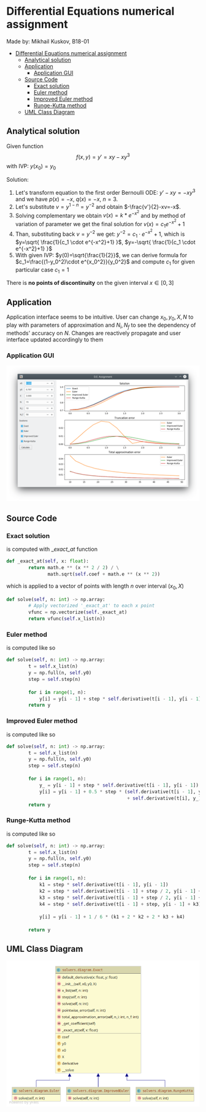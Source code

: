# Differential Equations numerical assignment
Made by: Mikhail Kuskov, B18-01

- [Differential Equations numerical assignment](#differential-equations-numerical-assignment)
  - [Analytical solution](#analytical-solution)
  - [Application](#application)
    - [Application GUI](#application-gui)
  - [Source Code](#source-code)
    - [Exact solution](#exact-solution)
    - [Euler method](#euler-method)
    - [Improved Euler method](#improved-euler-method)
    - [Runge-Kutta method](#runge-kutta-method)
  - [UML Class Diagram](#uml-class-diagram)

## Analytical solution

Given function
$$f(x,y)=y'=xy-xy^3$$
with IVP: $y(x_0)=y_0$

Solution:
1) Let's transform equation to the first order Bernoulli ODE:
   $y'-xy=-xy^3$ and we have $p(x)=-x$, $q(x)=-x$, $n=3$.
2) Let's substitute $v=y^{1-n}=y^{-2}$ and
   obtain $-\frac{v'}{2}-xv=-x$.
3) Solving complementary we obtain $v(x)=k*e^{-x^2}$ and
   by method of variation of parameter we get the final solution
   for $v(x)=c_1e^{-x^2}+1$
4) Than, substituting back $v=y^{-2}$ we get: 
   $y^{-2}=c_1 \cdot e^{-x^2}+1$,
   which is $y=\sqrt{ \frac{1}{c_1 \cdot e^{-x^2}+1} }$, 
   $y=-\sqrt{ \frac{1}{c_1 \cdot e^{-x^2}+1} }$
5) With given IVP: $y(0)=\sqrt{\frac{1}{2}}$, we can derive formula     for $c_1=\frac{(1-y_0^2)\cdot e^{x_0^2}}{y_0^2}$ and compute $c_1$
   for given particular case $c_1=1$

There is **no points of discontinuity** on the given interval
$x \in [0,3]$

## Application

Application interface seems to be intuitive.
User can change $x_0,y_0,X,N$ to play with parameters of
approximation and $N_i,N_f$ to see the dependency of methods'
accuracy on $N$. Changes are reactively propagate and user interface
updated accordingly to them

### Application GUI
![](static/GUI.png)

## Source Code

### Exact solution
is computed with __exact_at_ function
```python
def _exact_at(self, x: float):
        return math.e ** (x ** 2 / 2) / \
               math.sqrt(self.coef + math.e ** (x ** 2))
```
which is applied to a vector of points with length $n$
over interval $(x_0, X)$
```python
def solve(self, n: int) -> np.array:
        # Apply vectorized '_exact_at' to each x point
        vfunc = np.vectorize(self._exact_at)
        return vfunc(self.x_list(n))
```

### Euler method
is computed like so
```python
def solve(self, n: int) -> np.array:
        t = self.x_list(n)
        y = np.full(n, self.y0)
        step = self.step(n)

        for i in range(1, n):
            y[i] = y[i - 1] + step * self.derivative(t[i - 1], y[i - 1])
        return y
```
### Improved Euler method
is computed like so
```python
def solve(self, n: int) -> np.array:
        t = self.x_list(n)
        y = np.full(n, self.y0)
        step = self.step(n)

        for i in range(1, n):
            y_ = y[i - 1] + step * self.derivative(t[i - 1], y[i - 1])
            y[i] = y[i - 1] + 0.5 * step * (self.derivative(t[i - 1], y[i - 1])
                                            + self.derivative(t[i], y_))
        return y
```
### Runge-Kutta method
is computed like so
```python
def solve(self, n: int) -> np.array:
        t = self.x_list(n)
        y = np.full(n, self.y0)
        step = self.step(n)

        for i in range(1, n):
            k1 = step * self.derivative(t[i - 1], y[i - 1])
            k2 = step * self.derivative(t[i - 1] + step / 2, y[i - 1] + k1 / 2)
            k3 = step * self.derivative(t[i - 1] + step / 2, y[i - 1] + k2 / 2)
            k4 = step * self.derivative(t[i - 1] + step, y[i - 1] + k3)

            y[i] = y[i - 1] + 1 / 6 * (k1 + 2 * k2 + 2 * k3 + k4)

        return y
```

## UML Class Diagram

![](static/diagram.png)
